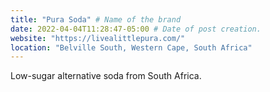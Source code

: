```yaml
---
title: "Pura Soda" # Name of the brand
date: 2022-04-04T11:28:47-05:00 # Date of post creation.
website: "https://livealittlepura.com/"
location: "Belville South, Western Cape, South Africa"
---
```


Low-sugar alternative soda from South Africa.